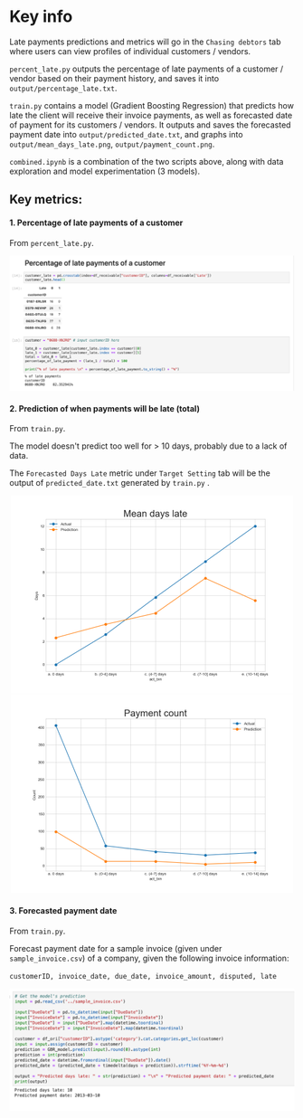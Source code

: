 # Key info

Late payments predictions and metrics will go in the `Chasing debtors` tab where users can view profiles of individual customers / vendors. 

`percent_late.py` outputs the percentage of late payments of a customer / vendor based on their payment history, and saves it into `output/percentage_late.txt`.

`train.py` contains a model (Gradient Boosting Regression) that predicts how late the client will receive their invoice payments, as well as forecasted date of payment for its customers / vendors. It outputs and saves the forecasted payment date into `output/predicted_date.txt`, and graphs into `output/mean_days_late.png`, `output/payment_count.png`. 

`combined.ipynb` is a combination of the two scripts above, along with data exploration and model experimentation (3 models).


## Key metrics:
#### 1. Percentage of late payments of a customer

From `percent_late.py`.

<p align="center">
 <img src="./img/customer_late.png" width="700"/><br>
</p>

#### 2. Prediction of when payments will be late (total)

From `train.py`.

The model doesn't predict too well for > 10 days, probably due to a lack of data.

The `Forecasted Days Late` metric under `Target Setting` tab will be the output of `predicted_date.txt` generated by `train.py` . 

<p align="center">
 <img src="./output/mean_days_late.png" width="500"/><br>
 <img src="./output/payment_count.png" width="500"/><br>
</p>

#### 3. Forecasted payment date

From `train.py`.

Forecast payment date for a sample invoice (given under `sample_invoice.csv`) of a company, given the following invoice information: 

`customerID, invoice_date, due_date, invoice_amount, disputed, late`

<p align="center">
 <img src="./img/predicted_date.png" width="600"/><br>
</p>

